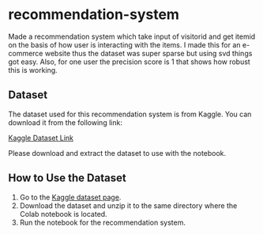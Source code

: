 # recommendation-system
Made a recommendation system which take input of visitorid and get itemid on the basis of how user is interacting with the items.
I made this for an e-commerce website thus the dataset was super sparse but using svd things got easy.
Also, for one user the precision score is 1 that shows how robust this is working.
## Dataset

The dataset used for this recommendation system is from Kaggle. You can download it from the following link:

[Kaggle Dataset Link](https://www.kaggle.com/datasets/retailrocket/ecommerce-dataset?resource=download)

Please download and extract the dataset to use with the notebook.
## How to Use the Dataset

1. Go to the [Kaggle dataset page](https://www.kaggle.com/datasets/retailrocket/ecommerce-dataset?resource=download).
2. Download the dataset and unzip it to the same directory where the Colab notebook is located.
3. Run the notebook for the recommendation system.

